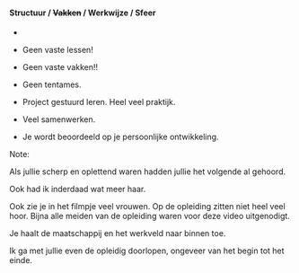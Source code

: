 #### Structuur / ~~Vakken~~ / Werkwijze / Sfeer
-

- Geen vaste lessen!
- Geen vaste vakken!!
- Geen tentames.
- Project gestuurd leren. Heel veel praktijk.
- Veel samenwerken.
- Je wordt beoordeeld op je persoonlijke ontwikkeling.


Note:

Als jullie scherp en oplettend waren hadden jullie het volgende al gehoord.

Ook had ik inderdaad wat meer haar.

Ook zie je in het filmpje veel vrouwen. Op de opleiding zitten niet heel veel hoor. Bijna alle meiden van de opleiding waren voor deze video uitgenodigt.

Je haalt de maatschappij en het werkveld naar binnen toe.

Ik ga met jullie even de opleidig doorlopen, ongeveer van het begin tot het einde.